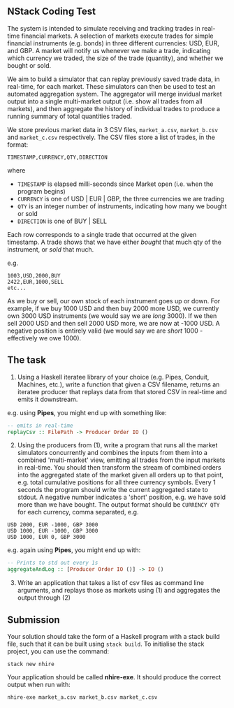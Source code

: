 NStack Coding Test
------------------

The system is intended to simulate receiving and tracking trades in real-time financial markets. A selection of markets execute trades for simple financial instruments (e.g. bonds) in three different currencies: USD, EUR, and GBP. A market will notify us whenever we make a trade, indicating which currency we traded, the size of the trade (quantity), and whether we bought or sold.

We aim to build a simulator that can replay previously saved trade data, in real-time, for each market. These simulators can then be used to test an automated aggregation system. The aggregator will merge invidual market output into a single multi-market output (i.e. show all trades from all markets), and then aggregate the history of individual trades to produce a running summary of total quantities traded.

We store previous market data in 3 CSV files, `market_a.csv`, `market_b.csv` and `market_c.csv` respectively. The CSV files store a list of trades, in the format:

  ```
  TIMESTAMP,CURRENCY,QTY,DIRECTION
  ```

where

* `TIMESTAMP` is elapsed milli-seconds since Market open (i.e. when the program begins)
* `CURRENCY` is one of USD | EUR | GBP, the three currencies we are trading
* `QTY` is an integer number of instruments, indicating how many we bought or sold
* `DIRECTION` is one of BUY | SELL

Each row corresponds to a single trade that occurred at the given timestamp. A trade shows that we have either *bought* that much qty of the instrument, or *sold* that much.

e.g.

  ```
  1003,USD,2000,BUY
  2422,EUR,1000,SELL
  etc...
  ```

As we buy or sell, our own stock of each instrument goes up or down. For example, if we buy 1000 USD and then buy 2000 more USD, we currently own 3000 USD instruments (we would say we are *long* 3000). If we then sell 2000 USD and then sell 2000 USD more, we are now at -1000 USD. A negative position is entirely valid (we would say we are *short* 1000 - effectively we owe 1000).

The task
--------

1. Using a Haskell iteratee library of your choice (e.g. Pipes, Conduit, Machines, etc.), write a function that given a CSV filename, returns an iteratee producer that replays data from that stored CSV in real-time and emits it downstream.

  e.g. using **Pipes**, you might end up with something like:

  ```haskell
  -- emits in real-time
  replayCsv :: FilePath -> Producer Order IO ()
  ```

2. Using the producers from (1), write a program that runs all the market simulators concurrently and combines the inputs from them into a combined 'multi-market' view, emitting all trades from the input markets in real-time. You should then transform the stream of combined orders into the aggregated state of the market given all orders up to that point,  e.g. total cumulative positions for all three currency symbols. Every 1 seconds the program should write the current aggregated state to stdout. A negative number indicates a 'short' position, e.g. we have sold more than we have bought. The output format should be `CURRENCY QTY` for each currency, comma separated, e.g.

  ```
  USD 2000, EUR -1000, GBP 3000
  USD 1000, EUR -1000, GBP 3000
  USD 1000, EUR 0, GBP 3000
  ```

  e.g. again using **Pipes**, you might end up with:

  ```haskell
  -- Prints to std out every 1s
  aggregateAndLog :: [Producer Order IO ()] -> IO ()
  ```

3. Write an application that takes a list of csv files as command line arguments, and replays those as markets using (1) and aggregates the output through (2)

Submission
----------

Your solution should take the form of a Haskell program with a stack build file, such that it can be built using `stack build`. To initialise the stack project, you can use the command:

  ```
  stack new nhire
  ```

Your application should be called **nhire-exe**. It should produce the correct output when run with:

  ```
  nhire-exe market_a.csv market_b.csv market_c.csv
  ```
